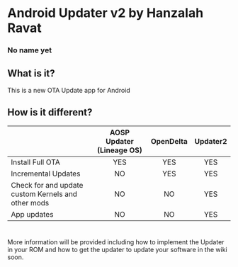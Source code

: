 # Android Updater v2 by Hanzalah Ravat
### No name yet
## What is it?
This is a new OTA Update app for Android

## How is it different?

|| AOSP Updater (Lineage OS)        | OpenDelta           | Updater2  |
| --------| :-------------: |:-------------:| :-----:|
| Install Full OTA      | YES | YES | YES |
| Incremental Updates      | NO | YES | YES |
| Check for and update custom Kernels and other mods | NO | NO | YES |
| App updates| NO | NO | YES|


# 
More information will be provided including how to implement the Updater in your ROM and how to get the updater to update your software in the wiki soon.
